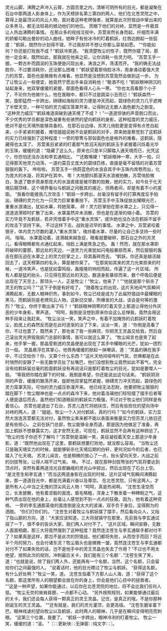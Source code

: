 灵光山脚，沸腾之声冲入云霄，方圆百里之内，清晰可阴所有的目光，都是凝聚在石台中那两道人影身体上，作为天榜排名第三第四的两人，他们在北苍灵院之中，算得上是最顶尖的风云人物，面对着这种老牌强者，就算是此次狩猎战中窜出来的众多黑马，都无法轻易的撼动他们的地位。
而眼下他们的对峙，显然是一件极其让人热血沸腾的事情。
在那众多的视线注视中，苏萱突然长身而起，纤细而丰满的娇躯勾勒出曼妙的动人曲线，她眸子有些冰冷的盯着鹤妖，红唇边掀起一些弧度：“鹤妖，既然你计划得不错，不过我却并不想让你那么容易如愿。
”“你能如何？你还能打败我不成？”鹤妖冷笑道。
“我清楚牧尘的性子，既然你摆了局，那他一定会来，既然如此，那我就在他来之前，让你消耗一些灵力吧。
”苏萱玉手一握，一颗古朴而圆润的玉珠便是闪现出来，涛浪之声，荡漾而开。
“我的确无法战胜你，不过要消耗你，还没那么困难！”鹤妖望着那俏脸冰冷，周身涌动着强大灵力的苏萱，面色也是微微有点难看，他显然是没想到苏萱竟然会做到这一步。
为了让牧尘占一些便宜，她竟然宁愿出手亲自消耗他！“敬酒不吃！”鹤妖眼神阴沉的站起身来，他双掌缓缓的紧握，那面色看得人心头一寒。
“你也太高看那个小子了，不论你为他做什么，他在我眼中，都只不过是跳梁小丑而已！”鹤妖森然一笑，旋即猛然一步跨出，磅礴如海般的灵力便是冲天而起，碧绿色的灵力几乎遮掩了半壁天空，一种可怕的灵力威压笼罩开来，让得附近无数人面色都为之剧变。
“这种灵力威压”“鹤妖难道突破到通天境了不成？！”一道道惊骇的声音脱口而出，不少优秀的学员都是深色凝重有些骇然的望向鹤妖的身影，这种程度的灵力威压，绝对不是化天境所能够具备的。
在那石台边缘，苏灵儿俏脸更是变得有点苍白起来，小手紧紧的握着，难怪姐姐说她不会是鹤妖的对手，原来她是察觉到了这鹤妖的实力已经强到了这种程度！一旁的黎箐与郭匈面色也是格外的难看，这鹤妖，隐藏得也太深了。
苏萱美目紧紧的盯着那气势滔天般的鹤妖玉手紧握着闪烁着光华的玉珠，缓缓的道：“隐藏了这么久，原来也只是半只脚踏入通天境而已，光凭这个，你恐怕还没办法和李玄通相比。
”“还敢嘴硬！”鹤妖眼神一寒，大手一拍，只见得那天地灵力动荡，一道约莫百丈庞大的碧绿匹练，直接是毫不留情的对着苏萱狠狠的轰下。
哗啦啦。
苏萱玉手一扬蔚蓝色的水浪自其手中玉珠内席卷而出，化为庞大的水漩，将其护在其中。
嘭！大地颤抖那漫天水浪被拍散，苏萱俏脸微白，急退了数步周身那庞大的水漩直接是被尽数的拍散，她的实力，如今处于化天境后期顶峰，这个境界看似与鹤妖之间极其的接近，但两者间，却是有着不小的差距。
“我看你能接我几次攻击！”鹤妖一步跨出，丝毫没有留手的打算再度反手拍出，磅礴的灵力化为一只灵力巨掌重重拍下。
苏萱玉手中玉珠绽放出耀眼光芒，重重水浪涌出，犹如水幕，将她笼罩。
砰！灵力巨掌拍在那水罩之上，只见得一道道涟漪顿时扩散了出来，水罩虽然并未消散，但也是在逐渐的缩小着。
苏萱的实力毕竟不及鹤妖，若非凭借着手中这“重水灵珠”，或许她也没办法在鹤妖不留手的攻击下坚持下来。
不过这样下去，战败是迟早的事情。
水罩之中，苏萱紧咬着银牙，体内灵力尽数的灌入“重水灵珠”，维持着水罩，尽量的让自己多坚持一些时间。
嗡嗡。
水罩震动着，涟漪越来越急促，眼看就要破碎，那石台之外的苏灵儿，看得眼睛都有点通红起来，俏脸上满是焦急之色。
轰！然而，就在那水罩即将破碎的霎那，那远处的天边，一道灵力光束犹如闪电般暴掠而来，然后狠狠的轰击在那压迫在水罩之上的灵力巨掌之上，将其轰碎而去。
“鹤妖，你还真是越活越回去了，这天榜第四的名头，算是被你臭了。
”在那突如其来的灵力光束掠来的时候，一道冷笑声，也是犹如雷鸣般，轰隆隆的响彻而起，传遍了这一片区域。
所有人都是猛的抬头，只见得在那远处的天边，数道身影暴掠而来，数个呼吸后便是出现在了天空上，那领头一人，正是牧尘！“牧尘，他来了！”“他就是那个斩杀了灵王的牧尘吗？”“这下子倒是有好戏了。
”随着牧尘的出现，这片天地间气氛瞬间沸腾起来，无数人眼神炽热，事到如今，牧尘已经是成为了此届狩猎战中最耀眼的黑马，而鹤妖则是老牌风云人物，这新旧交替，所爆发的大战，该会是何等的激烈？“牧尘，你终于敢出来了吗？！”鹤妖眼神阴寒的盯着天空上那道让得他分外厌恶的少年身影，寒声道。
“呵呵，我倒是没想到原来你会这么忌惮我，竟然会用这种手段来让我赶来。
”牧尘淡淡一笑，笑声之中，有着不加掩饰的讥鹤妖盯着牧尘，脸庞上的森然反而是在此时逐渐的淡了下来，淡淡一笑，道：“你倒是高看了你，不过也罢了，既然来了，那也省了我一些麻烦，你把灵王灵晶交给我，然后自己滚出灵光界毁我妖门总部的事情，我可以就这么算了。
”牧尘闻言也是笑了起来，他手掌一握，那晶莹剔透的灵晶便是出现在了其手中耀眼的光芒，犹如一团烈日一般。
灵晶悬浮在其掌心，他唇角缓缓的掀起一抹嘲讽，道：“灵晶的确在我手中，不过交给你？你，又算个什么东西？”这片天地间喧哗的气氛，仿佛都是在此时悄然的安静了一些无数学员扯了扯嘴巴，他们没想到牧尘竟然如此不客气，完全没有给鹤妖留丝毫的脸面鹤妖没有再说话只是那盯着牧尘的目光，犹如是要噬人一般。
“等我把你踏在脚下的时候，我倒是希望，你还能说出这句话来。
”鹤妖阴测测的声音，缓缓的飘荡开来，旋即他双掌猛然紧握，磅礴灵力冲天而起，碧绿色的灵力笼罩天际，可怕的灵力威压弥漫开来。
他已经无法忍耐，他要把牧尘狠狠的踏在脚下！牧尘眼神也是一点点的森冷下来，他对着洛璃他们轻轻摆了摆手后者等人便是退后而去，虽然他们知道眼前的鹤妖实力极强，不过对于牧尘他们同样是有着信心。
苏萱也是退出了石台，苏灵儿连忙将她扶住，然后有些担忧的望向场中对峙的两人，道：“姐姐，牧尘一个人对付鹤妖，真的行吗？”如今的鹤妖，实力显然大涨连苏萱都无法对付，虽然牧尘素来都不能以表面来衡量实力但苏灵儿依旧还是有些担心。
之前在妖门总部，牧尘能够全身而退，那是因为他做足了准备，再加上鹤妖不想暴露实力，这才安然无恙，可现在，鹤妖显然不会再有这种顾忌了。
“牧尘的性子你还不了解吗？”苏萱倒是温婉一笑，美目凝视着天空上那道少年身影，道：“既然他出现在了这里，那鹤妖想要打败他，就没那么容易。
”当牧尘还只是融天境实力的时候，就能够斩杀化天境后期的白轩，更何况如今的后者，也已踏入了化天境。
苏灵儿闻言，也是稍微的放心了一点，抬头望向天空，大战之前的剑拔弩张，让得人喘不过气来。
咻。
不过，就在那种剑拔弩张的气氛将要达到顶点时，突然有着两道流光自那巍峨的灵光山中掠出，然后出现在了石台上空。
“是沈苍生和李玄通！”而当这两道身影在出现的时候，这片区域气氛瞬间沸腾起来，那一道道目光中，都是充满着兴奋以及尊崇。
在北苍灵院，只有这两人，才是所有人心中当之无愧的顶尖风云人物！“呵呵，真是热闹啊。
”沈苍生凌空而立，长发披散，他有着坚毅的面庞，眉毛略粗，浑身上下散发着一种睥睨之气，这种气质出现在他的身上，丝毫让人感觉到不到一点点的狂傲，因为，他有着这种资格。
一旁的李玄通那英俊的面庞倒是没太大的波澜，双手负于身后，显得颇为的洒脱。
“你们打你们的。
”沈苍生对着牧尘与鹤妖摆了摆手，然后看向众人，又指了指山巅的方向，道：“大家应该知道，三大将就镇守在那里，先前我与李玄通试探了一下，很不幸的告诉大家，我们两人对付不了。
”这片区域，瞬间安静，无数人面面相觑，那三大将竟然强到了这种程度？竟然连沈苍生与李玄通联手都对付不了？如果真是这样，那岂不是此次的狩猎战，他们都将失败，从而空手而回？将近半个月的努力，也会付诸东流？牧尘眉头也是微微一皱，竟然连沈苍生与李玄通都对付不了如果失败的话，岂不是他手中的灵王灵晶也失去了作用？“不过也不用太绝望，按照此次的规则，冲刺最后关卡，我们能有三个名额¨．”沈苍生笑了笑，道：“也就是说，除了我们两人外，还能再有一个名额，当然，这个名额，只会留给你们之间最强的人。
”说着话时，他的目光瞟过了牧尘与鹤妖。
“获得这名额，有什么好处啊？”牧尘一笑，道。
沈苍生指着下方那人山人海，道：“获得了这个名额，那这里所有人的期望都会放在你的身上，你会是他们心目中的拯救者。
”“这是一种声望，如果你能通过，以后你在北苍灵院的地位，将不会比我们任何人低。
”牧尘无奈的耸耸肩膀，一点都不心动。
“另外按照规则，如果能够通过最后的关卡，我们还会每人获得一颗真正的灵王灵晶，记住，是真正的哦，不是你那种刚诞生的灵王灵晶。
”“还有就是，我们的灵光灌顶，会更高级。
”沈苍生磨挲着下巴，眼神戏谑的望向牧尘以及鹤妖，此时两人的眼神，几乎是在瞬间变得明亮而刺眼。
“这第三个位置，我要了。
”鹤妖一步跨出，眼神冷冽的盯着牧尘。
牧尘一笑，缓缓的道：“滚。
”〖∷更新快∷无弹窗∷纯文字∷〗。
